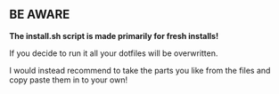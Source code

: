 ## BE AWARE

**The install.sh script is made primarily for fresh installs!**

If you decide to run it all your dotfiles will be overwritten.

I would instead recommend to take the parts you like from the files and copy paste them in to your own!
